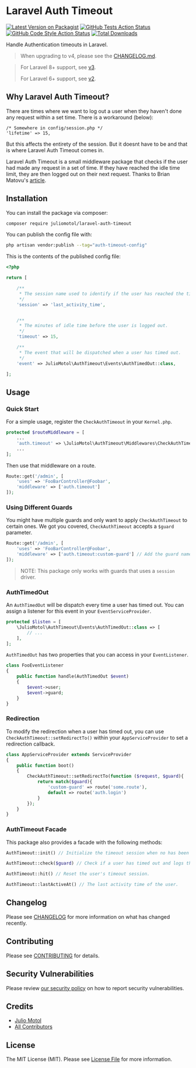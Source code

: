 # Laravel Auth Timeout

[![Latest Version on Packagist](https://img.shields.io/packagist/v/juliomotol/laravel-auth-timeout.svg?style=flat-square)](https://packagist.org/packages/juliomotol/laravel-auth-timeout)
[![GitHub Tests Action Status](https://img.shields.io/github/actions/workflow/status/juliomotol/laravel-auth-timeout/run-tests.yml?branch=master&label=tests&style=flat-square)](https://github.com/juliomotol/laravel-auth-timeout/actions?query=workflow%3Arun-tests+branch%3Amaster)
[![GitHub Code Style Action Status](https://img.shields.io/github/actions/workflow/status/juliomotol/laravel-auth-timeout/fix-php-code-style-issues.yml?branch=master&label=code%20style&style=flat-square)](https://github.com/juliomotol/laravel-auth-timeout/actions?query=workflow%3A"Fix+PHP+code+style+issues"+branch%3Amaster)
[![Total Downloads](https://img.shields.io/packagist/dt/juliomotol/laravel-auth-timeout.svg?style=flat-square)](https://packagist.org/packages/juliomotol/laravel-auth-timeout)

Handle Authentication timeouts in Laravel.

> When upgrading to v4, please see the [CHANGELOG.md](./CHANGELOG.md).

> For Laravel 8+ support, see [v3](https://github.com/juliomotol/laravel-auth-timeout/tree/v3).
>
> For Laravel 6+ support, see [v2](https://github.com/juliomotol/laravel-auth-timeout/tree/v2).

## Why Laravel Auth Timeout?

There are times where we want to log out a user when they haven't done any request within a set time. There is a workaround (below):

```
/* Somewhere in config/session.php */
'lifetime' => 15,
```

But this affects the entirety of the session. But it doesnt have to be and that is where Laravel Auth Timeout comes in.

Laravel Auth Timeout is a small middleware package that checks if the user had made any request in a set of time. If they have reached the idle time limit, they are then logged out on their next request. Thanks to Brian Matovu's [article](http://bmatovu.com/laravel-session-timeout-auto-logout/).

## Installation

You can install the package via composer:

```sh
composer require juliomotol/laravel-auth-timeout
```

You can publish the config file with:

```bash
php artisan vendor:publish --tag="auth-timeout-config"
```

This is the contents of the published config file:

```php
<?php

return [

    /**
     * The session name used to identify if the user has reached the timeout time.
     */
    'session' => 'last_activity_time',


    /**
     * The minutes of idle time before the user is logged out.
     */
    'timeout' => 15,

    /**
     * The event that will be dispatched when a user has timed out.
     */
    'event' => JulioMotol\AuthTimeout\Events\AuthTimedOut::class,

];
```

## Usage

### Quick Start

For a simple usage, register the `CheckAuthTimeout` in your `Kernel.php`.

```php
protected $routeMiddleware = [
    ...
    'auth.timeout' => \JulioMotol\AuthTimeout\Middlewares\CheckAuthTimeout::class,
    ...
];
```

Then use that middleware on a route.

```php
Route::get('/admin', [
    'uses' => 'FooBarController@Foobar',
    'middleware' => ['auth.timeout']
]);
```

### Using Different Guards

You might have multiple guards and only want to apply `CheckAuthTimeout` to certain ones. We got you covered, `CheckAuthTimeout` accepts a `$guard` parameter.

```php
Route::get('/admin', [
    'uses' => 'FooBarController@Foobar',
    'middleware' => ['auth.timeout:custom-guard'] // Add the guard name as a parameter for the auth.timeout middleware.
]);
```

> NOTE: This package only works with guards that uses a `session` driver.

### AuthTimedOut

An `AuthTimedOut` will be dispatch every time a user has timed out. You can assign a listener for this event in your `EventServiceProvider`.

```php
protected $listen = [
    \JulioMotol\AuthTimeout\Events\AuthTimedOut::class => [
        // ...
    ],
];
```

`AuthTimedOut` has two properties that you can access in your `EventListener`.

```php
class FooEventListener
{
    public function handle(AuthTimedOut $event)
    {
        $event->user;
        $event->guard;
    }
}
```

### Redirection

To modify the redirection when a user has timed out, you can use `CheckAuthTimeout::setRedirectTo()` within your `AppServiceProvider` to set a redirection callback.

```php
class AppServiceProvider extends ServiceProvider
{
    public function boot()
    {
        CheckAuthTimeout::setRedirectTo(function ($request, $guard){
            return match($guard){
                'custom-guard' => route('some.route'),
                default => route('auth.login')
            }
        });
    }
}
```

### AuthTimeout Facade

This package also provides a facade with the following methods:

```php
AuthTimeout::init() // Initialize the timeout session when no has been set yet.

AuthTimeout::check($guard) // Check if a user has timed out and logs them out if so.

AuthTimeout::hit() // Reset the user's timeout session.

AuthTimeout::lastActiveAt() // The last activity time of the user.
```

## Changelog

Please see [CHANGELOG](CHANGELOG.md) for more information on what has changed recently.

## Contributing

Please see [CONTRIBUTING](CONTRIBUTING.md) for details.

## Security Vulnerabilities

Please review [our security policy](../../security/policy) on how to report security vulnerabilities.

## Credits

- [Julio Motol](https://github.com/juliomotol)
- [All Contributors](../../contributors)

## License

The MIT License (MIT). Please see [License File](LICENSE.md) for more information.
